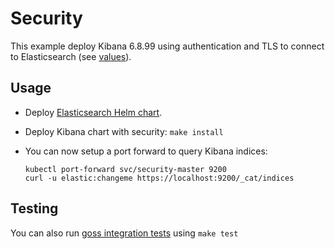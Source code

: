 # Security

This example deploy Kibana 6.8.99 using authentication and TLS to connect to
Elasticsearch (see [values][]).


## Usage

* Deploy [Elasticsearch Helm chart][].

* Deploy Kibana chart with security: `make install`

* You can now setup a port forward to query Kibana indices:

  ```
  kubectl port-forward svc/security-master 9200
  curl -u elastic:changeme https://localhost:9200/_cat/indices
  ```


## Testing

You can also run [goss integration tests][] using `make test`


[elasticsearch helm chart]: https://github.com/elastic/helm-charts/tree/6.8/elasticsearch/examples/security/
[goss integration tests]: https://github.com/elastic/helm-charts/tree/6.8/kibana/examples/security/test/goss.yaml
[values]: https://github.com/elastic/helm-charts/tree/6.8/kibana/examples/security/values.yaml

